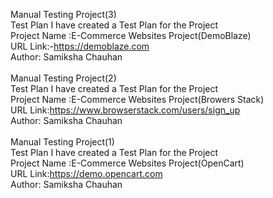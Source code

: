 Manual Testing Project(3)
<br>
Test Plan I have created a Test Plan for the Project
<br>
Project Name :E-Commerce Websites Project(DemoBlaze)
<br>
URL Link:-https://demoblaze.com
<br>
Author: Samiksha Chauhan
<br>
<br>
Manual Testing Project(2)
<br>
Test Plan I have created a Test Plan for the Project
<br>
Project Name :E-Commerce Websites Project(Browers Stack)
<br>
URL Link:https://www.browserstack.com/users/sign_up
<br>
Author: Samiksha Chauhan
<br>
<br>
Manual Testing Project(1)
<br>
Test Plan I have created a Test Plan for the Project
<br>
Project Name :E-Commerce Websites Project(OpenCart)
<br>
URL Link:https://demo.opencart.com
<br>
Author: Samiksha Chauhan
<br>
